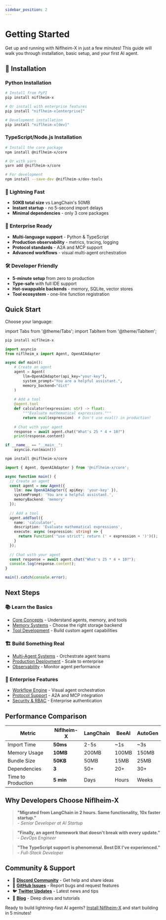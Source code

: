 ```yaml
---
sidebar_position: 2
---
```


# Getting Started

Get up and running with Niflheim-X in just a few minutes! This guide will walk you through installation, basic setup, and your first AI agent.

## 🔧 Installation

### Python Installation

```bash
# Install from PyPI
pip install niflheim-x

# Or install with enterprise features
pip install "niflheim-x[enterprise]"

# Development installation
pip install "niflheim-x[dev]"
```

### TypeScript/Node.js Installation

```bash
# Install the core package
npm install @niflheim-x/core

# Or with yarn
yarn add @niflheim-x/core

# For development
npm install --save-dev @niflheim-x/dev-tools
```

### 🚀 **Lightning Fast**
- **50KB total size** vs LangChain's 50MB
- **Instant startup** - no 5-second import delays
- **Minimal dependencies** - only 3 core packages

### 🏢 **Enterprise Ready**
- **Multi-language support** - Python & TypeScript
- **Production observability** - metrics, tracing, logging
- **Protocol standards** - A2A and MCP support
- **Advanced workflows** - visual multi-agent orchestration

### 🛠️ **Developer Friendly**
- **5-minute setup** from zero to production
- **Type-safe** with full IDE support
- **Hot-swappable backends** - memory, SQLite, vector stores
- **Tool ecosystem** - one-line function registration

## Quick Start

Choose your language:

import Tabs from '@theme/Tabs';
import TabItem from '@theme/TabItem';

<Tabs>
<TabItem value="python" label="Python" default>

```bash
pip install niflheim-x
```

```python
import asyncio
from niflheim_x import Agent, OpenAIAdapter

async def main():
    # Create an agent
    agent = Agent(
        llm=OpenAIAdapter(api_key="your-key"),
        system_prompt="You are a helpful assistant.",
        memory_backend="dict"
    )
    
    # Add a tool
    @agent.tool
    def calculator(expression: str) -> float:
        """Evaluate mathematical expressions."""
        return eval(expression)  # Don't use eval() in production!
    
    # Chat with your agent
    response = await agent.chat("What's 25 * 4 + 10?")
    print(response.content)

if __name__ == "__main__":
    asyncio.run(main())
```

</TabItem>
<TabItem value="typescript" label="TypeScript">

```bash
npm install @niflheim-x/core
```

```typescript
import { Agent, OpenAIAdapter } from '@niflheim-x/core';

async function main() {
  // Create an agent
  const agent = new Agent({
    llm: new OpenAIAdapter({ apiKey: 'your-key' }),
    systemPrompt: 'You are a helpful assistant.',
    memoryBackend: 'memory'
  });
  
  // Add a tool
  agent.addTool({
    name: 'calculator',
    description: 'Evaluate mathematical expressions',
    execute: async (expression: string) => {
      return Function('"use strict"; return (' + expression + ')')();
    }
  });
  
  // Chat with your agent
  const response = await agent.chat("What's 25 * 4 + 10?");
  console.log(response.content);
}

main().catch(console.error);
```

</TabItem>
</Tabs>

## Next Steps

### 📚 **Learn the Basics**
- [Core Concepts](./core-concepts) - Understand agents, memory, and tools
- [Memory Systems](./memory-systems) - Choose the right storage backend
- [Tool Development](./tools) - Build custom agent capabilities

### 🏗️ **Build Something Real**
- [Multi-Agent Systems](./multi-agent) - Orchestrate agent teams
- [Production Deployment](./deployment) - Scale to enterprise
- [Observability](./observability) - Monitor agent performance

### 🚀 **Enterprise Features**
- [Workflow Engine](./workflows) - Visual agent orchestration
- [Protocol Support](./protocols) - A2A and MCP integration
- [Security & RBAC](./security) - Enterprise authentication

## Performance Comparison

| Metric | Niflheim-X | LangChain | BeeAI | AutoGen |
|--------|------------|-----------|-------|---------|
| Import Time | **50ms** | 2-5s | ~1s | ~3s |
| Memory Usage | **10MB** | 200MB | 100MB | 150MB |
| Bundle Size | **50KB** | 50MB | 15MB | 25MB |
| Dependencies | **3** | 50+ | 20+ | 30+ |
| Time to Production | **5 min** | Days | Hours | Weeks |

## Why Developers Choose Niflheim-X

> **"Migrated from LangChain in 2 hours. Same functionality, 10x faster startup."**  
> *- Senior Developer at AI Startup*

> **"Finally, an agent framework that doesn't break with every update."**  
> *- DevOps Engineer*

> **"The TypeScript support is phenomenal. Best DX I've experienced."**  
> *- Full-Stack Developer*

## Community & Support

- 💬 **[Discord Community](https://discord.gg/niflheim-x)** - Get help and share ideas
- 📝 **[GitHub Issues](https://github.com/niflheim-x/niflheim-x/issues)** - Report bugs and request features  
- 🐦 **[Twitter Updates](https://twitter.com/niflheim_x)** - Latest news and tips
- 📖 **[Blog](../blog)** - Deep dives and tutorials

Ready to build lightning-fast AI agents? [Install Niflheim-X](#quick-start) and start building in 5 minutes!